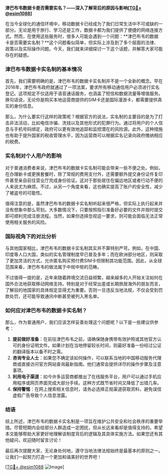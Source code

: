 **津巴布韦数据卡是否需要实名？——深入了解背后的原因与影响[[TG💪+ @esim1088](https://t.me/s/esim1088)]**

在当今全球化的通信环境中，移动数据卡已经成为了我们日常生活中不可或缺的一部分。无论是用于旅行、学习还是工作，数据卡都为我们提供了便捷的网络连接方式。然而，在使用这些服务时，很多人可能会遇到一个问题：**津巴布韦的数据卡是否需要实名制？**这个问题看似简单，但实际上涉及到了多个层面的法律、政策以及实际操作问题。今天，我们就来详细探讨一下这个话题，并解答大家可能存在的疑惑。

### 津巴布韦数据卡实名制的基本情况

首先，我们需要明确的是，津巴布韦的数据卡实名制并不是一个全新的概念。早在2016年，津巴布韦政府就通过了一项法案，要求所有移动通信用户必须进行实名登记。这项规定不仅适用于语音通话服务，也涵盖了短信和数据流量等增值服务。换句话说，无论你是购买本地运营商提供的SIM卡还是国际漫游卡，都需要提供真实的身份信息。

那么，为什么要实行这样的政策呢？根据官方的说法，实名制的主要目的是为了打击非法活动，比如电信诈骗、洗钱以及其他形式的犯罪行为。通过将用户的个人信息与手机号码绑定，政府可以更有效地追踪和监控潜在的风险源。此外，这种措施也有助于提升国家的税收管理水平，因为运营商可以根据实名记录向政府缴纳相应的税费。

### 实名制对个人用户的影响

对于普通消费者来说，津巴布韦的数据卡实名制可能会带来一些不便之处。例如，在办理新卡或更换套餐时，除了常规的费用支付外，还需要额外提交身份证件复印件甚至亲自前往营业厅完成身份验证。这对于那些居住在偏远地区或者行动不便的人来说尤为麻烦。不过，从另一个角度来看，这也确实提高了账户的安全性，减少了被盗号的可能性。

值得注意的是，虽然津巴布韦的数据卡实名制听起来很严格，但实际上执行起来并没有想象中那么苛刻。大多数情况下，只要按照指引准备好必要的文件并按时提交即可顺利完成注册流程。当然，如果你选择忽视这一要求，则可能会面临无法正常使用相关服务的风险。

### 国际视角下的对比分析

与其他国家相比，津巴布韦的数据卡实名制其实并不算特别严苛。例如，在中国、印度等人口大国，类似的实名管理制度早已普及多年；而在欧洲部分地区，则采取了更加灵活的方式，允许匿名购买预付费SIM卡但限制其功能范围。因此，从全球范围来看，津巴布韦的做法属于中规中矩的范畴。

不过值得一提的是，近年来随着跨境交流日益频繁，越来越多的人开始关注如何在国外合法地获取移动网络支持。特别是对于经常出差或长期旅居海外的朋友而言，了解目的地国家的具体规定显得尤为重要。否则一旦违反当地法规，不仅会受到罚款处罚，还可能导致通讯中断甚至被列入黑名单。

### 如何应对津巴布韦的数据卡实名制？

那么，作为普通用户，我们应该怎样妥善处理这个问题呢？以下是一些建议供参考：

1. **提前做好准备**：在前往津巴布韦之前，请确保随身携带有效护照或其他官方认可的身份证明文件。如果计划在当地停留较长时间，则最好准备一份经过公证的翻译版本以备不时之需。
2. **咨询专业人士**：如果您不确定该如何操作，可以联系当地的中国移动服务代理商或直接访问官方网站查询最新指南。他们通常会提供详尽的操作步骤及注意事项。
3. **利用电子渠道**：如今许多运营商都推出了在线服务平台，用户可以通过手机应用程序或网页界面完成大部分手续。这种方式既节省时间又降低了出错几率。
4. **保持警惕**：在网上搜索相关信息时，请务必选择正规渠道获取资料，避免误信虚假广告导致个人信息泄露。

### 结语

综上所述，津巴布韦的数据卡实名制是一项旨在维护公共安全和社会秩序的重要举措。尽管短期内会给部分人群造成一定困扰，但从长远来看却是值得支持的。希望本文能够帮助大家更好地理解该制度背后的逻辑及其具体实施方法。如果您还有其他疑问，欢迎随时留言讨论！

最后再次提醒大家，无论身处何地，遵守当地法律法规始终是最基本的原则之一。让我们一起努力打造一个更加和谐美好的世界吧！

[[TG💪+ @esim1088](https://t.me/s/esim1088) ![Image](https://i.postimg.cc/4NQfJmqS/Snipaste-2025-05-13-00-14-12.png)]